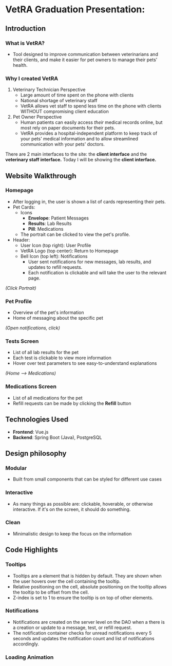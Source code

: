 # VetRA Graduation Presentation:

## Introduction

### What is VetRA?

 - Tool designed to improve communication between veterinarians and their clients, and make it easier for pet owners to manage their pets' health.

### Why I created VetRA

 1. Veterinary Technician Perspective
    - Large amount of time spent on the phone with clients
    - National shortage of veterinary staff
    - VetRA allows vet staff to spend less time on the phone with clients WITHOUT compromising client education
 2. Pet Owner Perspective
    - Human patients can easily access *their* medical records online, but most rely on paper documents for their pets. 
    - VetRA provides a hospital-independent platform to keep track of your pets' medical information and to allow streamlined communication with your pets' doctors.

There are 2 main interfaces to the site: the **client interface** and the **veterinary staff interface.** Today I will be showing the **client interface.**

## Website Walkthrough

### Homepage

 - After logging in, the user is shown a list of cards representing their pets. 
 - Pet Cards:
   - Icons
     - **Envelope**: Patient Messages
     - **Results**: Lab Results
     - **Pill**: Medications
   - The portrait can be clicked to view the pet's profile.
 - Header:
   - User Icon (top right): User Profile
   - VetRA Logo (top center): Return to Homepage
   - Bell Icon (top left): Notifications
     - User sent notifications for new messages, lab results, and updates to refill requests.
     - Each notification is clickable and will take the user to the relevant page.

*(Click Portrait)*

### Pet Profile

 - Overview of the pet's information
 - Home of messaging about the specific pet
  
*(Open notifications, click)*

### Tests Screen

 - List of all lab results for the pet
 - Each test is clickable to view more information
 - Hover over test parameters to see easy-to-understand explanations

*(Home --> Medications)*

### Medications Screen

 - List of all medications for the pet
 - Refill requests can be made by clicking the **Refill** button


## Technologies Used

 - **Frontend**: Vue.js
 - **Backend**: Spring Boot (Java), PostgreSQL

## Design philosophy

### Modular

 - Built from small components that can be styled for different use cases

### Interactive

 - As many things as possible are: clickable, hoverable, or otherwise interactive. If it's on the screen, it should do something.

### Clean

 - Minimalistic design to keep the focus on the information

## Code Highlights

### Tooltips

 - Tooltips are a <span> element that is hidden by default. They are shown when the user hovers over the cell containing the tooltip.
 - Relative positioning on the cell, absolute positioning on the tooltip allows the tooltip to be offset from the cell.
 - Z-index is set to 1 to ensure the tooltip is on top of other elements.

### Notifications

 - Notifications are created on the server level on the DAO when a there is a creation or update to a message, test, or refill request.
 - The notification container checks for unread notifications every 5 seconds and updates the notification count and list of notifications accordingly.

### Loading Animation



